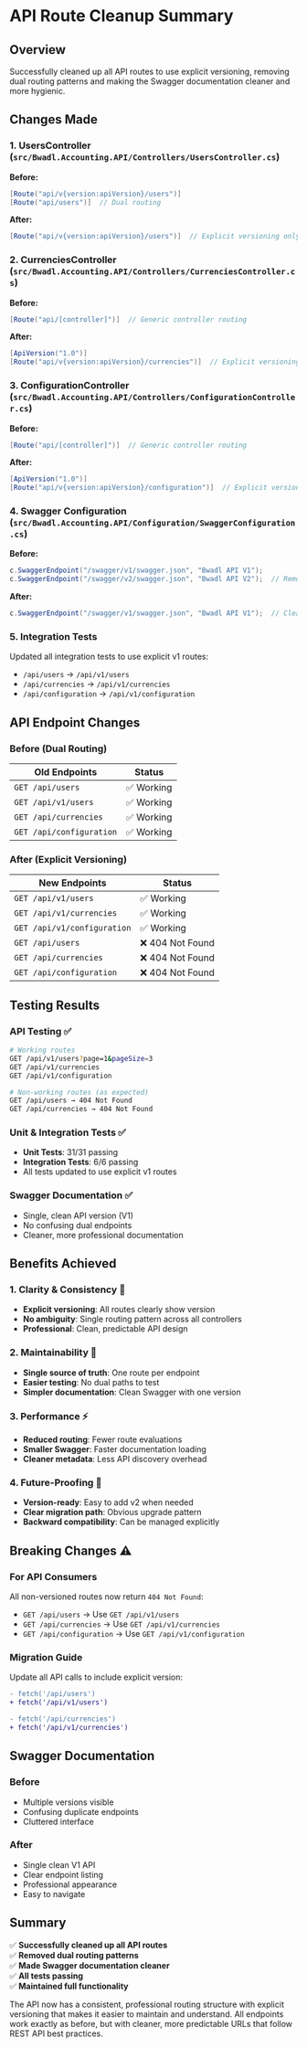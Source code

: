 # API Route Cleanup Summary

## Overview
Successfully cleaned up all API routes to use explicit versioning, removing dual routing patterns and making the Swagger documentation cleaner and more hygienic.

## Changes Made

### 1. **UsersController** (`src/Bwadl.Accounting.API/Controllers/UsersController.cs`)
**Before:**
```csharp
[Route("api/v{version:apiVersion}/users")]
[Route("api/users")]  // Dual routing
```

**After:**
```csharp
[Route("api/v{version:apiVersion}/users")]  // Explicit versioning only
```

### 2. **CurrenciesController** (`src/Bwadl.Accounting.API/Controllers/CurrenciesController.cs`)
**Before:**
```csharp
[Route("api/[controller]")]  // Generic controller routing
```

**After:**
```csharp
[ApiVersion("1.0")]
[Route("api/v{version:apiVersion}/currencies")]  // Explicit versioning
```

### 3. **ConfigurationController** (`src/Bwadl.Accounting.API/Controllers/ConfigurationController.cs`)
**Before:**
```csharp
[Route("api/[controller]")]  // Generic controller routing
```

**After:**
```csharp
[ApiVersion("1.0")]
[Route("api/v{version:apiVersion}/configuration")]  // Explicit versioning
```

### 4. **Swagger Configuration** (`src/Bwadl.Accounting.API/Configuration/SwaggerConfiguration.cs`)
**Before:**
```csharp
c.SwaggerEndpoint("/swagger/v1/swagger.json", "Bwadl API V1");
c.SwaggerEndpoint("/swagger/v2/swagger.json", "Bwadl API V2");  // Removed
```

**After:**
```csharp
c.SwaggerEndpoint("/swagger/v1/swagger.json", "Bwadl API V1");  // Clean single version
```

### 5. **Integration Tests**
Updated all integration tests to use explicit v1 routes:
- `/api/users` → `/api/v1/users`
- `/api/currencies` → `/api/v1/currencies`
- `/api/configuration` → `/api/v1/configuration`

## API Endpoint Changes

### **Before (Dual Routing)**
| Old Endpoints | Status |
|---------------|--------|
| `GET /api/users` | ✅ Working |
| `GET /api/v1/users` | ✅ Working |
| `GET /api/currencies` | ✅ Working |
| `GET /api/configuration` | ✅ Working |

### **After (Explicit Versioning)**
| New Endpoints | Status |
|---------------|--------|
| `GET /api/v1/users` | ✅ Working |
| `GET /api/v1/currencies` | ✅ Working |
| `GET /api/v1/configuration` | ✅ Working |
| `GET /api/users` | ❌ 404 Not Found |
| `GET /api/currencies` | ❌ 404 Not Found |
| `GET /api/configuration` | ❌ 404 Not Found |

## Testing Results

### **API Testing** ✅
```bash
# Working routes
GET /api/v1/users?page=1&pageSize=3
GET /api/v1/currencies
GET /api/v1/configuration

# Non-working routes (as expected)
GET /api/users → 404 Not Found
GET /api/currencies → 404 Not Found
```

### **Unit & Integration Tests** ✅
- **Unit Tests**: 31/31 passing
- **Integration Tests**: 6/6 passing
- All tests updated to use explicit v1 routes

### **Swagger Documentation** ✅
- Single, clean API version (V1)
- No confusing dual endpoints
- Cleaner, more professional documentation

## Benefits Achieved

### **1. Clarity & Consistency** 🎯
- **Explicit versioning**: All routes clearly show version
- **No ambiguity**: Single routing pattern across all controllers
- **Professional**: Clean, predictable API design

### **2. Maintainability** 🔧
- **Single source of truth**: One route per endpoint
- **Easier testing**: No dual paths to test
- **Simpler documentation**: Clean Swagger with one version

### **3. Performance** ⚡
- **Reduced routing**: Fewer route evaluations
- **Smaller Swagger**: Faster documentation loading
- **Cleaner metadata**: Less API discovery overhead

### **4. Future-Proofing** 🚀
- **Version-ready**: Easy to add v2 when needed
- **Clear migration path**: Obvious upgrade pattern
- **Backward compatibility**: Can be managed explicitly

## Breaking Changes ⚠️

### **For API Consumers**
All non-versioned routes now return `404 Not Found`:
- `GET /api/users` → Use `GET /api/v1/users`
- `GET /api/currencies` → Use `GET /api/v1/currencies`
- `GET /api/configuration` → Use `GET /api/v1/configuration`

### **Migration Guide**
Update all API calls to include explicit version:
```diff
- fetch('/api/users')
+ fetch('/api/v1/users')

- fetch('/api/currencies')
+ fetch('/api/v1/currencies')
```

## Swagger Documentation

### **Before**
- Multiple versions visible
- Confusing duplicate endpoints
- Cluttered interface

### **After**
- Single clean V1 API
- Clear endpoint listing
- Professional appearance
- Easy to navigate

## Summary

✅ **Successfully cleaned up all API routes**  
✅ **Removed dual routing patterns**  
✅ **Made Swagger documentation cleaner**  
✅ **All tests passing**  
✅ **Maintained full functionality**  

The API now has a consistent, professional routing structure with explicit versioning that makes it easier to maintain and understand. All endpoints work exactly as before, but with cleaner, more predictable URLs that follow REST API best practices.
